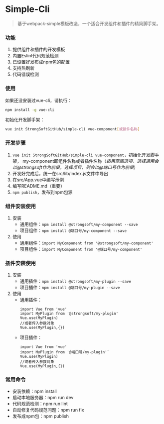 # Simple-Cli

> 基于webpack-simple模板改造，一个适合开发组件和插件的精简脚手架。

### 功能

1. 提供组件和插件的开发模板
2. 内置Eslint代码规范检测
3. 已设置好发布成npm包的配置
4. 支持热刷新
5. 代码错误检测

### 使用

如果还没安装过vue-cli，请执行：

``` bash
npm install -g vue-cli
```

初始化开发脚手架：
``` bash
vue init StrongSoftGitHub/simple-cli vue-component[或插件名称]
```

### 开发步骤

1. `vue init StrongSoftGitHub/simple-cli vue-component`，初始化开发脚手架， my-component即组件名称或者插件名称（*适用范围选项，选择通用会以@strongsoft作为前缀，选择项目，则会以@端口号作为前缀*）
2. 开发好完成后，统一在src/lib/index.js文件中导出
3. 在src/App.vue中编写示例
4. 编写README.md（重要）
3. `npm publish`，发布到npm包源


### 组件安装使用

1. 安装
   - 通用组件：`npm install @strongsoft/my-component --save`
   - 项目组件：`npm install @端口号/my-component --save`
2. 使用
   - 通用组件：`import MyComponent from '@strongsoft/my-component'`
   - 项目组件：`import MyComponent from '@端口号/my-component'`

### 插件安装使用

1. 安装
   - 通用插件：`npm install @strongsoft/my-plugin --save`
   - 项目插件：`npm install @端口号/my-plugin --save`
2. 使用
   - 通用插件：
     ```
     import Vue from 'vue'
     import MyPlugin from '@strongsoft/my-plugin'
     Vue.use(MyPlugin)
     //或者传入参数对象
     Vue.use(MyPlugin,{})
     ```
   - 项目插件：
     ```
     import Vue from 'vue'
     import MyPlugin from '@端口号/my-plugin'`
     Vue.use(MyPlugin)
     //或者传入参数对象
     Vue.use(MyPlugin,{})
     ```

### 常用命令

- 安装依赖：npm install
- 启动本地服务器：npm run dev
- 代码规范检测：npm run lint
- 自动修复代码规范问题：npm run fix
- 发布成npm包：npm publish